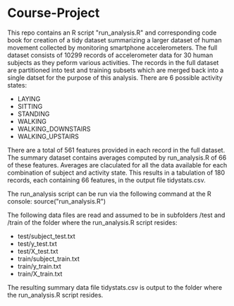 Course-Project
==============
This repo contains an R script "run_analysis.R" and corresponding code book for creation of a tidy dataset summarizing a larger dataset of human movement collected by monitoring smartphone accelerometers.  The full dataset consists of 10299 records of accelerometer data for 30 human subjects as they peform various activities.  The records in the full dataset are partitioned into test and training subsets which are merged back into a single datset for the purpose of this analysis.  There are 6 possible activity states:
* LAYING
* SITTING
* STANDING
* WALKING
* WALKING_DOWNSTAIRS
* WALKING_UPSTAIRS

There are a total of 561 features provided in each record in the full dataset.  The summary dataset contains averages computed by run_analysis.R of 66 of these features.  Averages are claculated for all the data available for each combination of subject and activity state.  This results in a tabulation of 180 records, each containing 66 features, in the output file tidystats.csv.

The run_analysis script can be run via the following command at the R console:
source("run_analysis.R")

The following data files are read and assumed to be in subfolders /test and /train of the folder where the run_analysis.R script resides:
* test/subject_test.txt
* test/y_test.txt
* test/X_test.txt
* train/subject_train.txt
* train/y_train.txt
* train/X_train.txt

The resulting summary data file tidystats.csv is output to the folder where the run_analysis.R script resides.
